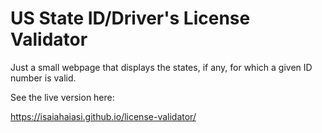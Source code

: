 # US State ID/Driver's License Validator

Just a small webpage that displays the states, if any, for which a given ID number is valid.

See the live version here:

https://isaiahaiasi.github.io/license-validator/
